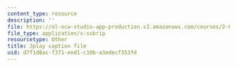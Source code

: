 ```yaml
---
content_type: resource
description: ''
file: https://ol-ocw-studio-app-production.s3.amazonaws.com/courses/2-003sc-engineering-dynamics-fall-2011/d7f1d8acf371eed1c10ba3edecf353fd_jROTMB142T0.srt
file_type: application/x-subrip
resourcetype: Other
title: 3play caption file
uid: d7f1d8ac-f371-eed1-c10b-a3edecf353fd
---
```

